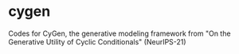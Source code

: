 # cygen
Codes for CyGen, the generative modeling framework from "On the Generative Utility of Cyclic Conditionals" (NeurIPS-21)
